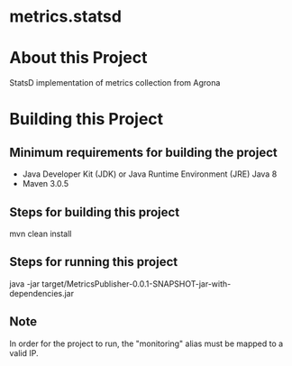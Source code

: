 # metrics.statsd

# About this Project
StatsD implementation of metrics collection from Agrona

# Building this Project

## Minimum requirements for building the project
* Java Developer Kit (JDK) or Java Runtime Environment (JRE) Java 8 
* Maven 3.0.5

## Steps for building this project
mvn clean install

## Steps for running this project
java -jar target/MetricsPublisher-0.0.1-SNAPSHOT-jar-with-dependencies.jar

## Note
In order for the project to run, the "monitoring" alias must be mapped to a valid IP.
